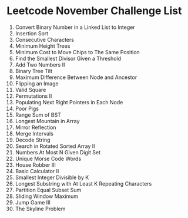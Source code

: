 # Leetcode November Challenge List
1. Convert Binary Number in a Linked List to Integer
2. Insertion Sort
3. Consecutive Characters
4. Minimum Height Trees
5. Minimum Cost to Move Chips to The Same Position
6. Find the Smallest Divisor Given a Threshold
7. Add Two Numbers II
8. Binary Tree Tilt
9. Maximum Difference Between Node and Ancestor
10. Flipping an Image
11. Valid Square
12. Permutations II
13. Populating Next Right Pointers in Each Node
14. Poor Pigs
15. Range Sum of BST
16. Longest Mountain in Array
17. Mirror Reflection
18. Merge Intervals
19. Decode String
20. Search in Rotated Sorted Array II
21. Numbers At Most N Given Digit Set
22. Unique Morse Code Words
23. House Robber III
24. Basic Calculator II
25. Smallest Integer Divisible by K
26. Longest Substring with At Least K Repeating Characters
27. Partition Equal Subset Sum
28. Sliding Window Maximum
29. Jump Game III
30. The Skyline Problem
